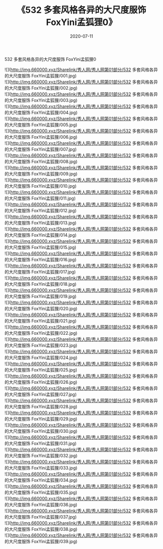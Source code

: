 ﻿---
layout: post
title:  《532 多套风格各异的大尺度服饰 FoxYini孟狐狸0》
date:   2020-07-11
img: http://img.660000.xyz/Sharelink/秀人网/秀人网第01部分/532 多套风格各异的大尺度服饰 FoxYini孟狐狸0/000.jpg
categories: [美女, 清纯, 唯美]
---

532 多套风格各异的大尺度服饰 FoxYini孟狐狸0

  ![](http://img.660000.xyz/Sharelink/秀人网/秀人网第01部分/532 多套风格各异的大尺度服饰 FoxYini孟狐狸/001.jpg) <br> ![](http://img.660000.xyz/Sharelink/秀人网/秀人网第01部分/532 多套风格各异的大尺度服饰 FoxYini孟狐狸/002.jpg) <br> ![](http://img.660000.xyz/Sharelink/秀人网/秀人网第01部分/532 多套风格各异的大尺度服饰 FoxYini孟狐狸/003.jpg) <br> ![](http://img.660000.xyz/Sharelink/秀人网/秀人网第01部分/532 多套风格各异的大尺度服饰 FoxYini孟狐狸/004.jpg) <br> ![](http://img.660000.xyz/Sharelink/秀人网/秀人网第01部分/532 多套风格各异的大尺度服饰 FoxYini孟狐狸/005.jpg) <br> ![](http://img.660000.xyz/Sharelink/秀人网/秀人网第01部分/532 多套风格各异的大尺度服饰 FoxYini孟狐狸/006.jpg) <br> ![](http://img.660000.xyz/Sharelink/秀人网/秀人网第01部分/532 多套风格各异的大尺度服饰 FoxYini孟狐狸/007.jpg) <br> ![](http://img.660000.xyz/Sharelink/秀人网/秀人网第01部分/532 多套风格各异的大尺度服饰 FoxYini孟狐狸/008.jpg) <br> ![](http://img.660000.xyz/Sharelink/秀人网/秀人网第01部分/532 多套风格各异的大尺度服饰 FoxYini孟狐狸/009.jpg) <br> ![](http://img.660000.xyz/Sharelink/秀人网/秀人网第01部分/532 多套风格各异的大尺度服饰 FoxYini孟狐狸/010.jpg) <br> ![](http://img.660000.xyz/Sharelink/秀人网/秀人网第01部分/532 多套风格各异的大尺度服饰 FoxYini孟狐狸/011.jpg) <br> ![](http://img.660000.xyz/Sharelink/秀人网/秀人网第01部分/532 多套风格各异的大尺度服饰 FoxYini孟狐狸/012.jpg) <br> ![](http://img.660000.xyz/Sharelink/秀人网/秀人网第01部分/532 多套风格各异的大尺度服饰 FoxYini孟狐狸/013.jpg) <br> ![](http://img.660000.xyz/Sharelink/秀人网/秀人网第01部分/532 多套风格各异的大尺度服饰 FoxYini孟狐狸/014.jpg) <br> ![](http://img.660000.xyz/Sharelink/秀人网/秀人网第01部分/532 多套风格各异的大尺度服饰 FoxYini孟狐狸/015.jpg) <br> ![](http://img.660000.xyz/Sharelink/秀人网/秀人网第01部分/532 多套风格各异的大尺度服饰 FoxYini孟狐狸/016.jpg) <br> ![](http://img.660000.xyz/Sharelink/秀人网/秀人网第01部分/532 多套风格各异的大尺度服饰 FoxYini孟狐狸/017.jpg) <br> ![](http://img.660000.xyz/Sharelink/秀人网/秀人网第01部分/532 多套风格各异的大尺度服饰 FoxYini孟狐狸/018.jpg) <br> ![](http://img.660000.xyz/Sharelink/秀人网/秀人网第01部分/532 多套风格各异的大尺度服饰 FoxYini孟狐狸/019.jpg) <br> ![](http://img.660000.xyz/Sharelink/秀人网/秀人网第01部分/532 多套风格各异的大尺度服饰 FoxYini孟狐狸/020.jpg) <br> ![](http://img.660000.xyz/Sharelink/秀人网/秀人网第01部分/532 多套风格各异的大尺度服饰 FoxYini孟狐狸/021.jpg) <br> ![](http://img.660000.xyz/Sharelink/秀人网/秀人网第01部分/532 多套风格各异的大尺度服饰 FoxYini孟狐狸/022.jpg) <br> ![](http://img.660000.xyz/Sharelink/秀人网/秀人网第01部分/532 多套风格各异的大尺度服饰 FoxYini孟狐狸/023.jpg) <br> ![](http://img.660000.xyz/Sharelink/秀人网/秀人网第01部分/532 多套风格各异的大尺度服饰 FoxYini孟狐狸/024.jpg) <br> ![](http://img.660000.xyz/Sharelink/秀人网/秀人网第01部分/532 多套风格各异的大尺度服饰 FoxYini孟狐狸/025.jpg) <br> ![](http://img.660000.xyz/Sharelink/秀人网/秀人网第01部分/532 多套风格各异的大尺度服饰 FoxYini孟狐狸/026.jpg) <br> ![](http://img.660000.xyz/Sharelink/秀人网/秀人网第01部分/532 多套风格各异的大尺度服饰 FoxYini孟狐狸/027.jpg) <br> ![](http://img.660000.xyz/Sharelink/秀人网/秀人网第01部分/532 多套风格各异的大尺度服饰 FoxYini孟狐狸/028.jpg) <br> ![](http://img.660000.xyz/Sharelink/秀人网/秀人网第01部分/532 多套风格各异的大尺度服饰 FoxYini孟狐狸/029.jpg) <br> ![](http://img.660000.xyz/Sharelink/秀人网/秀人网第01部分/532 多套风格各异的大尺度服饰 FoxYini孟狐狸/030.jpg) <br> ![](http://img.660000.xyz/Sharelink/秀人网/秀人网第01部分/532 多套风格各异的大尺度服饰 FoxYini孟狐狸/031.jpg) <br> ![](http://img.660000.xyz/Sharelink/秀人网/秀人网第01部分/532 多套风格各异的大尺度服饰 FoxYini孟狐狸/032.jpg) <br> ![](http://img.660000.xyz/Sharelink/秀人网/秀人网第01部分/532 多套风格各异的大尺度服饰 FoxYini孟狐狸/033.jpg) <br> ![](http://img.660000.xyz/Sharelink/秀人网/秀人网第01部分/532 多套风格各异的大尺度服饰 FoxYini孟狐狸/034.jpg) <br> ![](http://img.660000.xyz/Sharelink/秀人网/秀人网第01部分/532 多套风格各异的大尺度服饰 FoxYini孟狐狸/035.jpg) <br> ![](http://img.660000.xyz/Sharelink/秀人网/秀人网第01部分/532 多套风格各异的大尺度服饰 FoxYini孟狐狸/036.jpg) <br> ![](http://img.660000.xyz/Sharelink/秀人网/秀人网第01部分/532 多套风格各异的大尺度服饰 FoxYini孟狐狸/037.jpg) <br> ![](http://img.660000.xyz/Sharelink/秀人网/秀人网第01部分/532 多套风格各异的大尺度服饰 FoxYini孟狐狸/038.jpg) <br> ![](http://img.660000.xyz/Sharelink/秀人网/秀人网第01部分/532 多套风格各异的大尺度服饰 FoxYini孟狐狸/039.jpg) <br>